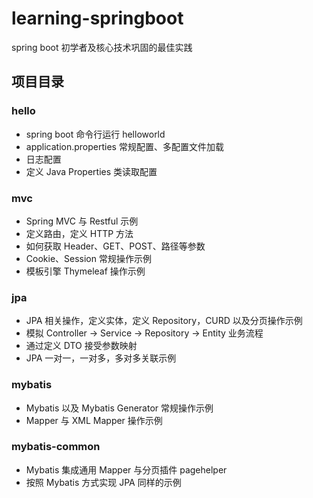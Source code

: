 # learning-springboot

spring boot 初学者及核心技术巩固的最佳实践

## 项目目录

### hello 

* spring boot 命令行运行 helloworld 
* application.properties 常规配置、多配置文件加载
* 日志配置
* 定义 Java Properties 类读取配置

### mvc

* Spring MVC 与 Restful 示例
* 定义路由，定义 HTTP 方法
* 如何获取 Header、GET、POST、路径等参数
* Cookie、Session 常规操作示例
* 模板引擎 Thymeleaf 操作示例

### jpa

* JPA 相关操作，定义实体，定义 Repository，CURD 以及分页操作示例
* 模拟 Controller -> Service -> Repository -> Entity 业务流程
* 通过定义 DTO 接受参数映射
* JPA 一对一，一对多，多对多关联示例


### mybatis

* Mybatis 以及 Mybatis Generator 常规操作示例
* Mapper 与 XML Mapper 操作示例

### mybatis-common

* Mybatis 集成通用 Mapper 与分页插件 pagehelper
* 按照 Mybatis 方式实现 JPA 同样的示例